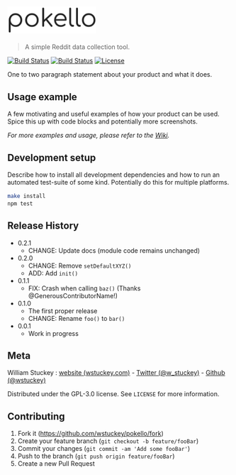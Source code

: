 <a href="#"><img src="./assets/asset_logo.png" alt="pokello" width="200"/></a>
---

> A simple Reddit data collection tool.

[![Build Status][stars-image]][stars-url]
[![Build Status][forks-image]][forks-url]
[![License][license-image]][license-url]

One to two paragraph statement about your product and what it does.


## Usage example

A few motivating and useful examples of how your product can be used. Spice this up with code blocks and potentially more screenshots.

_For more examples and usage, please refer to the [Wiki][wiki]._

## Development setup

Describe how to install all development dependencies and how to run an automated test-suite of some kind. Potentially do this for multiple platforms.

```sh
make install
npm test
```

## Release History

* 0.2.1
    * CHANGE: Update docs (module code remains unchanged)
* 0.2.0
    * CHANGE: Remove `setDefaultXYZ()`
    * ADD: Add `init()`
* 0.1.1
    * FIX: Crash when calling `baz()` (Thanks @GenerousContributorName!)
* 0.1.0
    * The first proper release
    * CHANGE: Rename `foo()` to `bar()`
* 0.0.1
    * Work in progress

## Meta

William Stuckey : [website (wstuckey.com)](https://www.wstuckey.com) - [Twitter (@w_stuckey)](https://twitter.com/w_stuckey) - [Github (@wstuckey)](https://github.com/wstuckey)

Distributed under the GPL-3.0 license. See ``LICENSE`` for more information.


## Contributing

1. Fork it (<https://github.com/wstuckey/pokello/fork>)
2. Create your feature branch (`git checkout -b feature/fooBar`)
3. Commit your changes (`git commit -am 'Add some fooBar'`)
4. Push to the branch (`git push origin feature/fooBar`)
5. Create a new Pull Request

<!-- Markdown link & img dfn's -->
[forks-image]: https://img.shields.io/github/forks/wstuckey/pokello.svg?style=flat-square
[forks-url]: https://github.com/wstuckey/pokello
[stars-image]: https://img.shields.io/github/stars/wstuckey/pokello.svg?style=flat-square
[stars-url]: https://github.com/wstuckey/pokello
[license-image]: https://img.shields.io/github/license/william-stuckey/pokello.svg?style=flat-square
[license-url]: https://github.com/wstuckey/pokello
[wiki]: https://github.com/wstuckey/pokello/wiki
